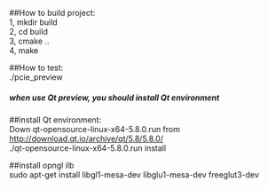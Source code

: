 ##How to build project:   
1, mkdir build   
2, cd build   
3, cmake ..  
4, make  
  
##How to test:   
./pcie_preview  



##### when use Qt preview, you should install Qt environment  
##install Qt environment:  
Down qt-opensource-linux-x64-5.8.0.run from http://download.qt.io/archive/qt/5.8/5.8.0/  
./qt-opensource-linux-x64-5.8.0.run install  
  
##install opngl ilb  
sudo apt-get install libgl1-mesa-dev libglu1-mesa-dev freeglut3-dev  
